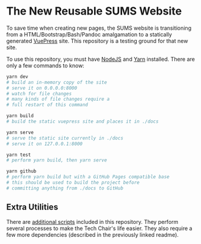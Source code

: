# The New Reusable SUMS Website

To save time when creating new pages, the SUMS website is transitioning from a HTML/Bootstrap/Bash/Pandoc amalgamation to a statically generated [VuePress](https://vuepress.vuejs.org/) site.
This repository is a testing ground for that new site.

To use this repository, you must have [NodeJS](https://nodejs.org/) and [Yarn](https://yarnpkg.com/) installed.
There are only a few commands to know:

```bash
yarn dev
# build an in-memory copy of the site
# serve it on 0.0.0.0:8000
# watch for file changes
# many kinds of file changes require a
# full restart of this command

yarn build
# build the static vuepress site and places it in ./docs

yarn serve
# serve the static site currently in ./docs
# serve it on 127.0.0.1:8000

yarn test
# perform yarn build, then yarn serve

yarn github
# perform yarn build but with a GitHub Pages compatible base
# this should be used to build the project before
# committing anything from ./docs to GitHub
```

## Extra Utilities

There are [additional scripts](utils/README.md) included in this repository.
They perform several processes to make the Tech Chair's life easier.
They also require a few more dependencies (described in the previously linked readme).
